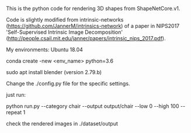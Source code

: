 This is the python code for rendering 3D shapes from ShapeNetCore.v1.

Code is slightly modified from intrinsic-networks (https://github.com/JannerM/intrinsics-network) of a paper in NIPS2017 'Self-Supervised Intrinsic Image Decomposition' (http://people.csail.mit.edu/janner/papers/intrinsic_nips_2017.pdf).

My environments:
Ubuntu 18.04

conda create -new <env_name> python=3.6

sudo apt install blender (version 2.79.b)

Change the ./config.py file for the specific settings.

just run:

python run.py --category chair --output output/chair --low 0 --high 100 --repeat 1

check the rendered images in ./dataset/output
